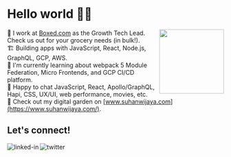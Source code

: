 # Hello world 🖖🏻 

<img src='https://media.giphy.com/media/R6xi8dXsRhIjK/giphy.gif' width='150' align='right'>

👷  I work at [Boxed.com](https://www.boxed.com) as the Growth Tech Lead. Check us out for your grocery needs (in bulk!).  
🏗  Building apps with JavaScript, React, Node.js, GraphQL, GCP, AWS.   
🌱  I'm currently learning about webpack 5 Module Federation, Micro Frontends, and GCP CI/CD platform.  
💬  Happy to chat JavaScript, React, Apollo/GraphQL, Hapi, CSS, UX/UI, web performance, movies, etc.  
🧠  Check out my digital garden on [www.suhanwijaya.com](https://www.suhanwijaya.com/).  


<!--
**suhanw/suhanw** is a ✨ _special_ ✨ repository because its `README.md` (this file) appears on your GitHub profile.

Here are some ideas to get you started:

- 🔭 I’m currently working on ...
- 🌱 I’m currently learning ...
- 👯 I’m looking to collaborate on ...
- 🤔 I’m looking for help with ...
- 💬 Ask me about ...
- 📫 How to reach me: ...
- 😄 Pronouns: ...
- ⚡ Fun fact: ...
-->


## Let's connect!
[<img align="left" alt="linked-in" src="https://img.shields.io/badge/linkedin-%230077B5.svg?&style=for-the-badge&logo=linkedin&logoColor=white" />](https://www.linkedin.com/in/suhanwijaya)
[<img align="left" alt="twitter" src="https://img.shields.io/badge/twitter-%231DA1F2.svg?&style=for-the-badge&logo=twitter&logoColor=white" />](https://twitter.com/suhanw)
